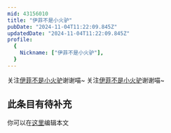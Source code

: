 ```yaml
---
mid: 43156010
title: "伊菲不是小火驴"
pubDate: "2024-11-04T11:22:09.845Z"
updatedDate: "2024-11-04T11:22:09.845Z"
profile:
  {
    Nickname: ["伊菲不是小火驴"],
  }
---
```


关注[伊菲不是小火驴](https://space.bilibili.com/43156010)谢谢喵~ 关注[伊菲不是小火驴](https://space.bilibili.com/43156010)谢谢喵~

## 此条目有待补充
你可以在[这里](https://github.com/Yuhanawa/VTuber.ICU-Content/edit/master/v/伊菲不是小火驴/index.md)编辑本文
